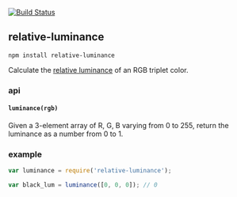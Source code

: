 [![Build Status](https://travis-ci.org/tmcw/relative-luminance.png)](https://travis-ci.org/tmcw/relative-luminance)

## relative-luminance

    npm install relative-luminance

Calculate the [relative luminance](http://www.w3.org/TR/2008/REC-WCAG20-20081211/#relativeluminancedef) of
an RGB triplet color.

### api

#### `luminance(rgb)`

Given a 3-element array of R, G, B varying from 0 to 255, return the luminance
as a number from 0 to 1.

### example

```js
var luminance = require('relative-luminance');

var black_lum = luminance([0, 0, 0]); // 0
```
